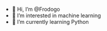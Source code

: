 - 👋 Hi, I’m @Frodogo
- 👀 I’m interested in machine learning
- 🌱 I’m currently learning Python

<!---
Frodogo/Frodogo is a ✨ special ✨ repository because its `README.md` (this file) appears on your GitHub profile.
You can click the Preview link to take a look at your changes.
--->
